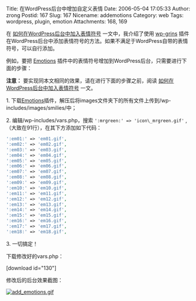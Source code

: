 Title: 在WordPress后台中增加自定义表情
Date: 2006-05-04 17:05:33
Author: zrong
Postid: 167
Slug: 167
Nicename: addemotions
Category: web
Tags: wordpress, plugin, emotion
Attachments: 168, 169

在 [如何在WordPress后台中加入表情符号](http://zengrong.net/post/109.htm) 一文中，我介绍了使用 [wp-grins](http://www.alexking.org/blog/2004/01/24/wp-grins-clickable-smilies-hack/) 插件在WordPress后台中添加表情符号的方法。如果不满足于WordPress自带的表情符号，可以自行添加。

例如，要把 [Emotions](http://www.coolcode.cn/?p=74) 插件中的表情符号增加到WordPress后台，只需要进行下面的步骤：  

**注意：** 要实现同本文相同的效果，请在进行下面的步骤之前，阅读 [如何在WordPress后台中加入表情符号](http://zengrong.net/post/109.htm) 一文。

<!--more-->

1\.  下载[Emotions](http://www.coolcode.cn/?p=74)插件，解压后将images文件夹下的所有文件上传到/wp-includes/images/smilies/中；

2\.  编辑/wp-includes/vars.php，搜索 `':mrgreen:' => 'icon\_mrgreen.gif'` ,（大致在91行），在其下方添加如下代码：

``` php
':em01:' => 'em01.gif',
':em02:' => 'em02.gif',
':em03:' => 'em03.gif',
':em04:' => 'em04.gif',
':em05:' => 'em05.gif',
':em06:' => 'em06.gif',
':em07:' => 'em07.gif',
':em08:' => 'em08.gif',
':em09:' => 'em09.gif',
':em10:' => 'em10.gif',
':em11:' => 'em11.gif',
':em12:' => 'em12.gif',
':em13:' => 'em13.gif',
':em14:' => 'em14.gif',
':em15:' => 'em15.gif',
':em16:' => 'em16.gif',
':em17:' => 'em17.gif',
':em18:' => 'em18.gif',
```

3\.  一切搞定！

下载修改好的vars.php：

[download id="130"]

修改后的后台效果截图：  

[![add_emotions.gif][1]][1]

[1]: /wp-content/uploads/2006/05/add_emotions.gif "add_emotions.gif"
